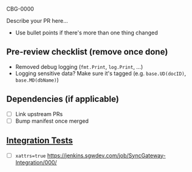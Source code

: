 CBG-0000

Describe your PR here...
- Use bullet points if there's more than one thing changed

## Pre-review checklist (remove once done)
- Removed debug logging (`fmt.Print`, `log.Print`, ...)
- Logging sensitive data? Make sure it's tagged (e.g. `base.UD(docID)`, `base.MD(dbName)`)

## Dependencies (if applicable)
- [ ] Link upstream PRs
- [ ] Bump manifest once merged

## [Integration Tests](https://jenkins.sgwdev.com/job/SyncGateway-Integration/build?delay=0sec)
- [ ] `xattrs=true` https://jenkins.sgwdev.com/job/SyncGateway-Integration/000/
